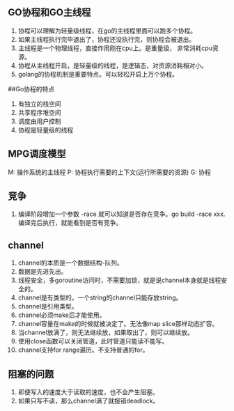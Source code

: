 ## GO协程和GO主线程
1. 协程可以理解为轻量级线程，在go的主线程里面可以跑多个协程。
2. 如果主线程执行完毕退出了，协程还没执行完，则协程会被退出。
3. 主线程是一个物理线程，直接作用刚在cpu上。是重量级， 非常消耗cpu资源。
4. 协程从主线程开启，是轻量级的线程，是逻辑态，对资源消耗相对小。
5. golang的协程机制是重要特点。可以轻松开启上万个协程。

##Go协程的特点
1. 有独立的栈空间
2. 共享程序堆空间
3. 调度由用户控制
4. 协程是轻量级的线程

## MPG调度模型
M: 操作系统的主线程
P: 协程执行需要的上下文(运行所需要的资源)
G: 协程

## 竞争
1. 编译阶段增加一个参数 -race 就可以知道是否存在竞争。go build -race xxx. 编译完后执行，就能看到是否有竞争。

## channel
1. channel的本质是一个数据结构-队列。
2. 数据是先进先出。
3. 线程安全，多goroutine访问时，不需要加锁，就是说channel本身就是线程安全的。
4. channel是有类型的，一个string的channel只能存放string。
5. channel是引用类型。
6. channel必须make后才能使用。
7. channel容量在make的时候就被决定了。无法像map slice那样动态扩容。
8. 当channel放满了，则无法继续放，如果取出了，则可以继续放。
9. 使用close函数可以关闭管道，此时管道只能读不能写。
10. channel支持for range遍历。不支持普通的for。

## 阻塞的问题
1. 即便写入的速度大于读取的速度，也不会产生阻塞。
2. 如果只写不读，那么channel满了就报错deadlock。